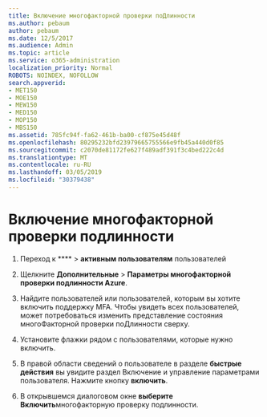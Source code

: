 ```yaml
---
title: Включение многофакторной проверки поДлинности
ms.author: pebaum
author: pebaum
ms.date: 12/5/2017
ms.audience: Admin
ms.topic: article
ms.service: o365-administration
localization_priority: Normal
ROBOTS: NOINDEX, NOFOLLOW
search.appverid:
- MET150
- MOE150
- MEW150
- MED150
- MOP150
- MBS150
ms.assetid: 785fc94f-fa62-461b-ba00-cf875e45d48f
ms.openlocfilehash: 80295232bfd23979665755566e9fb45a440d0f85
ms.sourcegitcommit: c2070de81172fe627f489adf391f3c4bed222c4d
ms.translationtype: MT
ms.contentlocale: ru-RU
ms.lasthandoff: 03/05/2019
ms.locfileid: "30379438"
---
```

# <a name="enable-multi-factor-authentication"></a>Включение многофакторной проверки подлинности

1. Переход к **** \> **активным пользователям** пользователей
    
2. Щелкните **Дополнительные** \> **Параметры многофакторной проверки подлинности Azure**. 
    
3. Найдите пользователей или пользователей, которым вы хотите включить поддержку MFA. Чтобы увидеть всех пользователей, может потребоваться изменить представление состояния многоФакторной проверки поДлинности сверху.
    
4. Установите флажки рядом с пользователями, которые нужно включить.
    
5.  В правой области сведений о пользователе в разделе **быстрые действия** вы увидите раздел Включение и управление параметрами пользователя. Нажмите кнопку **включить**. 
    
6. В открывшемся диалоговом окне **выберите Включить**многофакторную проверку подлинности. 
    

